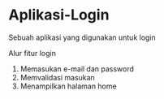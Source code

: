 # Aplikasi-Login
Sebuah aplikasi yang digunakan untuk login

Alur fitur login
1. Memasukan e-mail dan password
2. Memvalidasi masukan
3. Menampilkan halaman home
